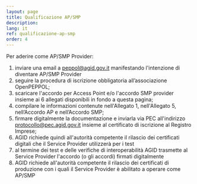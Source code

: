 ```yaml
---
layout: page
title: Qualificazione AP/SMP
description: 
lang: it
ref: qualificazione-ap-smp
order: 4
---
```


Per aderire come AP/SMP Provider:

1. inviare una email a peppol@agid.gov.it manifestando l'intenzione di diventare
   AP/SMP Provider
2. seguire la procedura di iscrizione obbligatoria all’associazione OpenPEPPOL;
3. scaricare l'accordo per Access Point e/o l'accordo SMP provider insieme ai 6
   allegati disponibili in fondo a questa pagina;
4. compilare le informazioni contenute nell'Allegato 1, nell'Allegato 5,
   nell’Accordo AP e nell’Accordo SMP;
5. firmare digitalmente la documentazione e inviarla via PEC all'indirizzo
   protocollo@pec.agid.gov.it insieme al certificato di iscrizione al Registro
   Imprese;
6. AGID richiede quindi all'autorità competente il rilascio dei certificati
   digitali che il Service Provider utilizzerà per i test
7. al termine dei test e delle verifiche di interoperabilità AGID trasmette al
   Service Provider l'accordo (o gli accordi) firmati digitalmente
8. AGID richiede all'autorità competente il rilascio dei certificati di
   produzione con i quali il Service Provider è abilitato a operare come AP/SMP
